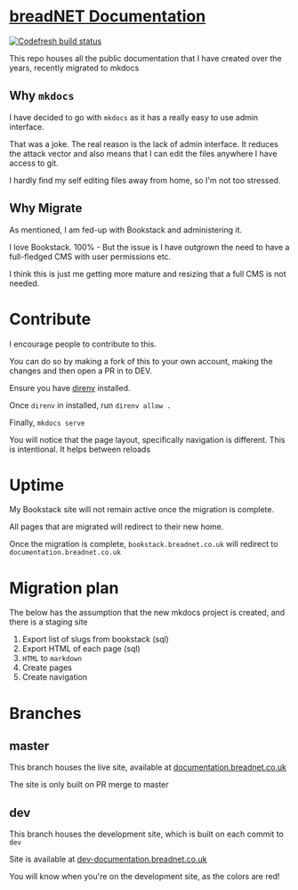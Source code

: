# [breadNET Documentation](https://documentation.breadnet.co.uk)
[![Codefresh build status]( https://g.codefresh.io/api/badges/pipeline/breadnet/Static%20sites%2FDocumentation?type=cf-2&key=eyJhbGciOiJIUzI1NiJ9.NjA2NDk2ODIzMDk5OTgxZTRjODFmMTNi.5gYRawM6ODqOOVHDq1eDn1cma2Df2_jcXcQ4oAsb9wM)]( https://g.codefresh.io/pipelines/edit/new/builds?id=63332e88189958204cec2b93&pipeline=Documentation&projects=Static%20sites&projectId=6182852a9c76740876ee5660)

This repo houses all the public documentation that I have created over the years, recently migrated to mkdocs

## Why `mkdocs`

I have decided to go with `mkdocs` as it has a really easy to use admin interface.

That was a joke. The real reason is the lack of admin interface. It reduces the attack vector and also means that I can
edit the files anywhere I have access to git.

I hardly find my self editing files away from home, so I'm not too stressed.

## Why Migrate

As mentioned, I am fed-up with Bookstack and administering it.

I love Bookstack. 100% - But the issue is I have outgrown the need to have a full-fledged CMS with user permissions etc.

I think this is just me getting more mature and resizing that a full CMS is not needed. 

# Contribute

I encourage people to contribute to this. 

You can do so by making a fork of this to your own account, making the changes and then open a PR in to DEV.

Ensure you have [direnv](https://direnv.net) installed.

Once `direnv` in installed, run `direnv allow .`

Finally, `mkdocs serve`

You will notice that the page layout, specifically navigation is different. This is intentional. It helps between reloads

# Uptime 

My Bookstack site will not remain active once the migration is complete.

All pages that are migrated will redirect to their new home.

Once the migration is complete, `bookstack.breadnet.co.uk` will redirect to `documentation.breadnet.co.uk`

# Migration plan

The below has the assumption that the new mkdocs project is created, and there is a staging site

1. Export list of slugs from bookstack (sql)
2. Export HTML of each page (sql)
3. `HTML` to `markdown`
4. Create pages
5. Create navigation

# Branches

## master

This branch houses the live site, available at [documentation.breadnet.co.uk](https://documentation.breadnet.co.uk)

The site is only built on PR merge to master

## dev

This branch houses the development site, which is built on each commit to `dev`

Site is available at [dev-documentation.breadnet.co.uk](dev-documentation.breadnet.co.uk)

You will know when you're on the development site, as the colors are red!


